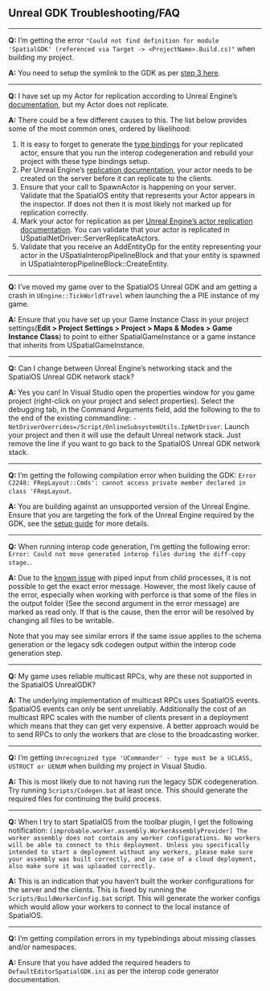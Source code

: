 ## Unreal GDK Troubleshooting/FAQ

------

**Q:** I’m getting the error `"Could not find definition for module 'SpatialGDK' (referenced via Target -> <ProjectName>.Build.cs)"` when building my project.

**A:** You need to setup the symlink to the GDK as per [step 3 here](../setup-and-installing.md#building).

------

**Q:** I have set up my Actor for replication according to Unreal Engine’s [documentation](https://docs.unrealengine.com/en-us/Gameplay/Networking/Actors), but my Actor does not replicate.

**A:** There could be a few different causes to this. The list below provides some of the most common ones, ordered by likelihood:
1. It is easy to forget to generate the [type bindings](./interop.md) for your replicated actor, ensure that you run the interop codegeneration and rebuild your project with these type bindings setup.
1. Per Unreal Engine’s [replication documentation](https://docs.unrealengine.com/en-us/Gameplay/Networking/Actors), your actor needs to be created on the server before it can replicate to the clients.
1. Ensure that your call to SpawnActor is happening on your server.
Validate that the SpatialOS entity that represents your Actor appears in the inspector. If does not then it is most likely not marked up for replication correctly.
1. Mark your actor for replication as per [Unreal Engine’s actor replication documentation](https://docs.unrealengine.com/en-us/Gameplay/Networking/Actors). You can validate that your actor is replicated in USpatialNetDriver::ServerReplicateActors.
1. Validate that you receive an AddEntityOp for the entity representing your actor in the USpatialnteropPipelineBlock and that your entity is spawned in USpatialnteropPipelineBlock::CreateEntity.

------

**Q:** I’ve moved my game over to the SpatialOS Unreal GDK and am getting a crash in `UEngine::TickWorldTravel` when launching the a PIE instance of my game.

**A:** Ensure that you have set up your Game Instance Class in your project settings(**Edit > Project Settings > Project > Maps & Modes > Game Instance Class**) to point to either SpatialGameInstance or a game instance that inherits from USpatialGameInstance.

------

**Q:** Can I change between Unreal Engine’s networking stack and the SpatialOS Unreal GDK network stack?

**A:** Yes you can! In Visual Studio open the properties window for you game project (right-click on your project and select properties). Select the debugging tab, in the Command Arguments field, add the following to the to the end of the existing commandline:
`-NetDriverOverrides=/Script/OnlineSubsystemUtils.IpNetDriver`. Launch your project and then it will use the default Unreal network stack. Just remove the line if you want to go back to the SpatialOS Unreal GDK network stack.

------

**Q:** I’m getting the following compilation error when building the GDK: `Error C2248: FRepLayout::Cmds': cannot access private member declared in class 'FRepLayout`.

**A:** You are building against an unsupported version of the Unreal Engine. Ensure that you are targeting the fork of the Unreal Engine required by the GDK, see the [setup guide](../setup-and-installing.md#building) for more details.

------

**Q:** When running interop code generation, I’m getting the following error: `Error: Could not move generated interop files during the diff-copy stage.`.

**A:** Due to the [known issue](../known-issues.md) with piped input from child processes, it is not possible to get the exact error message. However, the most likely cause of the error, especially when working with perforce is that some of the files in the output folder (See the second argument in the error message) are marked as read only. If that is the cause, then the error will be resolved by changing all files to be writable.

Note that you may see similar errors if the same issue applies to the schema generation or the legacy sdk codegen output within the interop code generation step.

------

**Q:** My game uses reliable multicast RPCs, why are these not supported in the SpatialOS UnrealGDK?

**A:** The underlying implementation of multicast RPCs uses SpatialOS events. SpatialOS events can only be sent unreliably. Additionally the cost of an multicast RPC scales with the number of clients present in a deployment which means that they can get very expensive. A better approach would be to send RPCs to only the workers that are close to the broadcasting worker.

------

**Q:** I’m getting `Unrecognized type 'UCommander' - type must be a UCLASS, USTRUCT or UENUM` when building my project in Visual Studio.

**A:** This is most likely due to not having run the legacy SDK codegeneration. Try running `Scripts/Codegen.bat` at least once. This should generate the required files for continuing the build process.

------

**Q:** When I try to start SpatialOS from the toolbar plugin, I get the following notification:
`[improbable.worker.assembly.WorkerAssemblyProvider] The worker assembly does not contain any worker configurations. No workers will be able to connect to this deployment. Unless you specifically intended to start a deployment without any workers, please make sure your assembly was built correctly, and in case of a cloud deployment, also make sure it was uploaded correctly.`

**A:** This is an indication that you haven’t built the worker configurations for the server and the clients. This is fixed by running the `Scripts/BuildWorkerConfig.bat` script. This will generate the worker configs which would allow your workers to connect to the local instance of SpatialOS.

------

**Q:** I’m getting compilation errors in my typebindings about missing classes and/or namespaces.

**A:** Ensure that you have added the required headers to `DefaultEditorSpatialGDK.ini` as per the interop code generator documentation.
